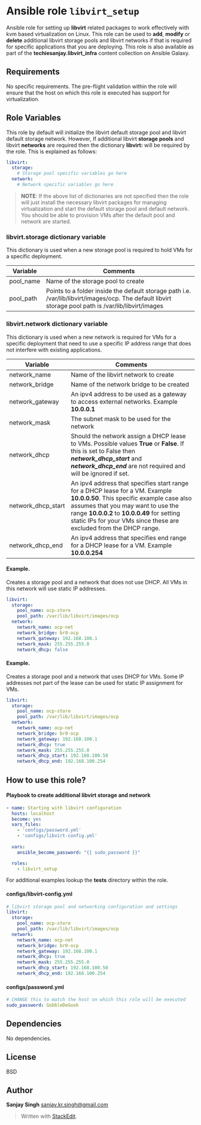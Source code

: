 # Ansible role `libvirt_setup`

Ansible role for setting up **libvirt** related packages to work effectively with kvm based virtualization on Linux. This role can be used to **add**, **modify** or **delete** additional libvirt storage pools and libvirt networks if that is required for specific applications that you are deploying. This role is also available as part of the **techiesanjay.libvirt_infra** content collection on Ansible Galaxy.

## Requirements

No specific requirements. The pre-flight validation within the role will ensure that the host on which this role is executed has support for virtualization.

## Role Variables
This role by default will initialize the libvirt default storage pool and libvirt default storage network. However, If additional libvirt **storage pools** and libvirt **networks** are required then the dictionary **libvirt:** will be required by the role. This is explained as follows:
```Yaml
libvirt:
  storage:
    # Storage pool specific variables go here
  network:
    # Network specific variables go here
```
> **NOTE**: If the above list of dictionaries are not specified then the role will just install the necessary libvirt packages for managing virtualization and start the default storage pool and default network. You should be able to provision VMs after the default pool and network are started.

### libvirt.storage dictionary variable
This dictionary is used when a new storage pool is required to hold VMs for a specific deployment.

| Variable | Comments |
|--|--|
| pool_name    | Name of the storage pool to create |
| pool_path    | Points to a folder inside the default storage path i.e. /var/lib/libvirt/images/ocp. The default libvirt storage pool path is /var/lib/libvirt/images |

### libvirt.network dictionary variable
This dictionary is used when a new network is required for VMs for a specific deployment that need to use a specific IP address range that does not interfere with existing applications.

| Variable | Comments|
| -- | -- |
| network_name | Name of the libvirt network to create |
| network_bridge | Name of the network bridge to be created |
| network_gateway | An ipv4 address to be used as a gateway to access external networks. Example **10.0.0.1** |
| network_mask | The subnet mask to be used for the network |
| network_dhcp | Should the network assign a DHCP lease to VMs. Possible values **True** or **False**. If this is set to False then ***network_dhcp_start*** and ***network_dhcp_end*** are not required and will be ignored if set. |
| network_dhcp_start    | An ipv4 address that specifies start range for a DHCP lease for a VM. Example **10.0.0.50**. This specific example case also assumes that you may want to use the range **10.0.0.2** to **10.0.0.49** for setting static IPs for your VMs since these are excluded from the DHCP range. |
| network_dhcp_end | An ipv4 address that specifies end range for a DHCP lease for a VM. Example **10.0.0.254** |

#### Example. 
 Creates a storage pool and a network that does not use DHCP. All VMs in this network will use  static IP addresses.
```Yaml
libvirt:
  storage:
    pool_name: ocp-store
    pool_path: /var/lib/libvirt/images/ocp
  network:
    network_name: ocp-net
    network_bridge: br0-ocp
    network_gateway: 192.168.100.1
    network_mask: 255.255.255.0
    network_dhcp: false
```

#### Example. 
 Creates a storage pool and a network that uses DHCP for VMs. Some IP addresses not part of the lease can be used for static IP assignment for VMs.
```Yaml
libvirt:
  storage:
    pool_name: ocp-store
    pool_path: /var/lib/libvirt/images/ocp
  network:
    network_name: ocp-net
    network_bridge: br0-ocp
    network_gateway: 192.168.100.1
    network_dhcp: true
    network_mask: 255.255.255.0
    network_dhcp_start: 192.168.100.50
    network_dhcp_end: 192.168.100.254
```


## How to use this role?

#### Playbook to create additional libvirt storage and network
```Yaml
- name: Starting with libvirt configuration
  hosts: localhost
  become: yes
  vars_files:
    - 'configs/password.yml'
    - 'configs/libvirt-config.yml'
    
  vars:
    ansible_become_password: "{{ sudo_password }}"

  roles:
    - libvirt_setup
```
For additional examples lookup the **tests** directory within the role.

#### configs/libvirt-config.yml
```Yaml
# libvirt storage pool and networking configuration and settings
libvirt:
  storage:
    pool_name: ocp-store
    pool_path: /var/lib/libvirt/images/ocp
  network:
    network_name: ocp-net
    network_bridge: br0-ocp
    network_gateway: 192.168.100.1
    network_dhcp: true
    network_mask: 255.255.255.0
    network_dhcp_start: 192.168.100.50
    network_dhcp_end: 192.168.100.254
```

#### configs/password.yml
```Yaml
# CHANGE this to match the host on which this role will be executed
sudo_password: GobbleDeGook
```

## Dependencies
No dependencies.

## License
BSD

## Author
**Sanjay Singh**
sanjay.kr.singh@gmail.com

> Written with [StackEdit](https://stackedit.io/).


